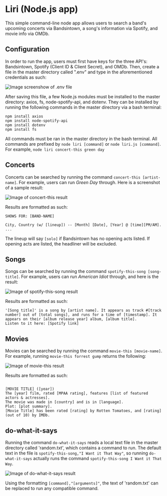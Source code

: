 # Liri (Node.js app)

This simple command-line node app allows users to search a band's upcoming concerts via Bandsintown, a song's information via Spotify, and movie info via OMDb. 

## Configuration

In order to run the app, users must first have keys for the three API's: Bandsintown, Spotify (Client ID & Client Secret), and OMDb. Then, create a file in the master directory called ".env" and type in the aforementioned credentials as such: 

![Image screenshow of .env file](https://raw.githubusercontent.com/mattjuskiw/liri-node-app/master/img/env.jpg)

After saving this file, a few Node.js modules must be installed to the master directory: axios, fs, node-spotify-api, and dotenv. They can be installed by running the following commands in the master directory via a bash terminal:

```
npm install axios
npm install node-spotify-api
npm install dotenv
npm install fs
```

All commands must be ran in the master directory in the bash terminal. All commands are prefixed by `node liri [command]` or `node liri.js [command]`. For example, `node liri concert-this green day`

## Concerts

Concerts can be searched by running the command `concert-this [artist-name]`. For example, users can run *Green Day* through. Here is a screenshot of a sample result:

![Image of concert-this result](https://raw.githubusercontent.com/mattjuskiw/liri-node-app/master/img/liri-concert.PNG)

Results are formatted as such: 
```
SHOWS FOR: [BAND-NAME]

City, Country (w/ [lineup]) -- [Month] [Date], [Year] @ [time][PM/AM].
...

```

The lineup will say `[solo]` if Bandsintown has no opening acts listed. If opening acts are listed, the headliner will be excluded. 

## Songs

Songs can be searched by running the command `spotify-this-song [song-title]`. For example, users can run *American Idiot* through, and here is the result:

![Image of spotify-this-song result](https://raw.githubusercontent.com/mattjuskiw/liri-node-app/master/img/liri-spotify.PNG)

Results are formatted as such:
```
'[Song title]' is a song by [artist name]. It appears as track #[track number] out of [total songs], and runs for a time of [timestamp]. It appears on their [album release year] album, [album title].
Listen to it here: [Spotify link]
```

## Movies

Movies can be searched by running the command `movie-this [movie-name]`. For example, running `movie-this forrest gump` returns the following:

![Image of movie-this result](https://raw.githubusercontent.com/mattjuskiw/liri-node-app/master/img/liri-movie.PNG)

Results are formatted as such:
```

[MOVIE TITLE] ([year])
The [year] film, rated [MPAA rating], features [list of featured actors & actresses].
The movie was made in [country] and is in [language].
Plot: [plot summary].
[Movie Title] has been rated [rating] by Rotten Tomatoes, and [rating] (out of 10) by IMDb.

```

## do-what-it-says

Running the command `do-what-it-says` reads a local text file in the master directory called 'random.txt', which contains a command to run. The default text in the file is `spotify-this-song,"I Want it That Way"`, so running `do-what-it-says` actually runs the command `spotify-this-song I Want it That Way`. 

![Image of do-what-it-says result](https://raw.githubusercontent.com/mattjuskiw/liri-node-app/master/img/liri-command.PNG)

Using the formatting `[command],"[arguments]"`, the text of 'random.txt' can be replaced to run any compatible command. 
